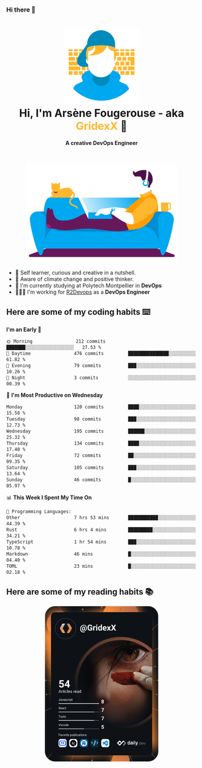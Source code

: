 ### Hi there 👋

<!--
**GridexX/gridexx** is a ✨ _special_ ✨ repository because its `README.md` (this file) appears on your GitHub profile.

Here are some ideas to get you started:

- 🔭 I’m currently working on ...
- 🌱 I’m currently learning ...
- 👯 I’m looking to collaborate on ...
- 🤔 I’m looking for help with ...
- 💬 Ask me about ...
- 📫 How to reach me: ...
- 😄 Pronouns: ...
- ⚡ Fun fact: ...
-->


<!-- Header -->
<h1 align="center">
  <img src="./images/user_profile.png" width="200">
  <br>
  Hi, I'm Arsène Fougerouse - aka <span style="color:#ffb72e">GridexX</span> 👋
</h1>


<p align="center">
  <b>A creative DevOps Engineer </b>
</p>
<br/>
<p align="center">
  <img src="./images/man_couch.png" width="400">
</p>

- 🎨 Self learner, curious and creative in a nutshell. 
- 🌱 Aware of climate change and positive thinker.
- 📕 I'm currently studying at Polytech Montpellier in **DevOps**
- 👨🏻‍💻 I'm working for [R2Devops](https://r2devops.io) as a **DevOps Engineer**


## Here are some of my coding habits ⌨️

<!-- Add a section about tech and Ops stack
  Like this one : https://github.com/Xanthus58#-tech-stack
-->
<!--START_SECTION:waka-->
**I'm an Early 🐤** 

```text
🌞 Morning                212 commits         ███████░░░░░░░░░░░░░░░░░░   27.53 % 
🌆 Daytime                476 commits         ███████████████░░░░░░░░░░   61.82 % 
🌃 Evening                79 commits          ███░░░░░░░░░░░░░░░░░░░░░░   10.26 % 
🌙 Night                  3 commits           ░░░░░░░░░░░░░░░░░░░░░░░░░   00.39 % 
```
📅 **I'm Most Productive on Wednesday** 

```text
Monday                   120 commits         ████░░░░░░░░░░░░░░░░░░░░░   15.58 % 
Tuesday                  98 commits          ███░░░░░░░░░░░░░░░░░░░░░░   12.73 % 
Wednesday                195 commits         ██████░░░░░░░░░░░░░░░░░░░   25.32 % 
Thursday                 134 commits         ████░░░░░░░░░░░░░░░░░░░░░   17.40 % 
Friday                   72 commits          ██░░░░░░░░░░░░░░░░░░░░░░░   09.35 % 
Saturday                 105 commits         ███░░░░░░░░░░░░░░░░░░░░░░   13.64 % 
Sunday                   46 commits          █░░░░░░░░░░░░░░░░░░░░░░░░   05.97 % 
```


📊 **This Week I Spent My Time On** 

```text
💬 Programming Languages: 
Other                    7 hrs 53 mins       ███████████░░░░░░░░░░░░░░   44.39 % 
Rust                     6 hrs 4 mins        █████████░░░░░░░░░░░░░░░░   34.21 % 
TypeScript               1 hr 54 mins        ███░░░░░░░░░░░░░░░░░░░░░░   10.78 % 
Markdown                 46 mins             █░░░░░░░░░░░░░░░░░░░░░░░░   04.40 % 
TOML                     23 mins             █░░░░░░░░░░░░░░░░░░░░░░░░   02.18 % 
```


<!--END_SECTION:waka-->

## Here are some of my reading habits 📚
<div  align="center">
  <img src="./images/devcard.svg" width="300">
</div>
